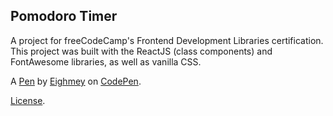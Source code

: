 Pomodoro Timer
--------------
A project for freeCodeCamp's Frontend Development Libraries certification. This project was built with the ReactJS (class components) and FontAwesome libraries, as well as vanilla CSS.

A [Pen](https://codepen.io/Eighmey/pen/wBwoVgN) by [Eighmey](https://codepen.io/Eighmey) on [CodePen](https://codepen.io).

[License](https://codepen.io/license/pen/wBwoVgN).